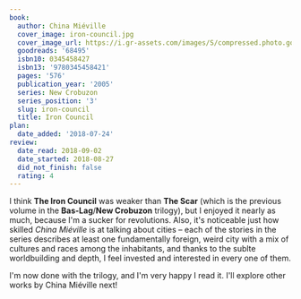 ```yaml
---
book:
  author: China Miéville
  cover_image: iron-council.jpg
  cover_image_url: https://i.gr-assets.com/images/S/compressed.photo.goodreads.com/books/1320419476l/68495._SX98_.jpg
  goodreads: '68495'
  isbn10: 0345458427
  isbn13: '9780345458421'
  pages: '576'
  publication_year: '2005'
  series: New Crobuzon
  series_position: '3'
  slug: iron-council
  title: Iron Council
plan:
  date_added: '2018-07-24'
review:
  date_read: 2018-09-02
  date_started: 2018-08-27
  did_not_finish: false
  rating: 4
---
```


I think **The Iron Council** was weaker than **The Scar** (which is the previous volume in the **Bas-Lag**/**New Crobuzon** trilogy), but I enjoyed it nearly as much, because I'm a sucker for revolutions. Also, it's noticeable just how skilled *China Miéville* is at talking about cities – each of the stories in the series describes at least one fundamentally foreign, weird city with a mix of cultures and races among the inhabitants, and thanks to the sublte worldbuilding and depth, I feel invested and interested in every one of them.

I'm now done with the trilogy, and I'm very happy I read it. I'll explore other works by China Miéville next!
